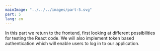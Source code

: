 ```yaml
---
mainImage: "../../../images/part-5.svg"
part: 5
lang: en
---
```


<div class="intro">

In this part we return to the frontend, first looking at different possibilities for testing the React code. We will also implement token based authentication which will enable users to log in to our application.

</div>
